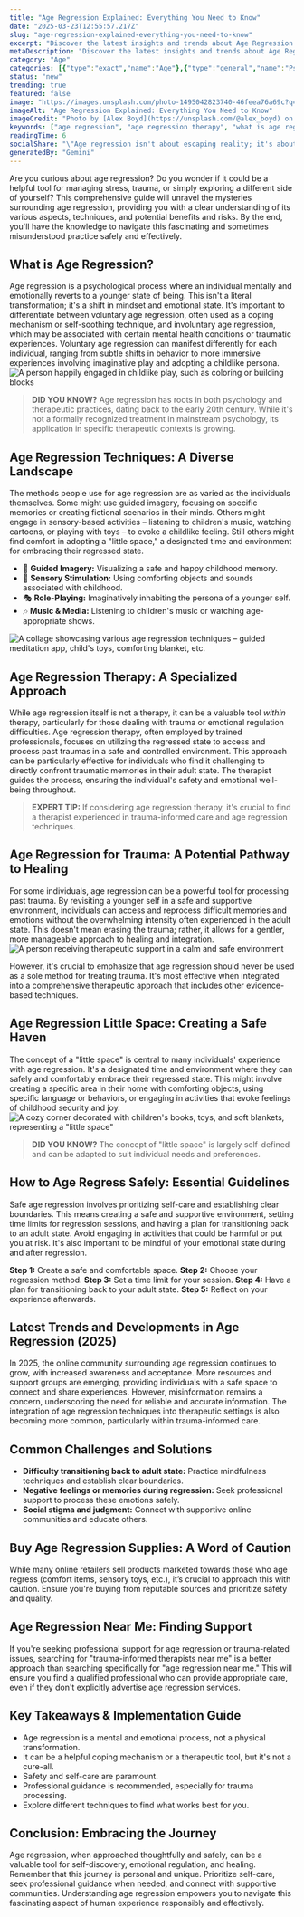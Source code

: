 ```yaml
---
title: "Age Regression Explained: Everything You Need to Know"
date: "2025-03-23T12:55:57.217Z"
slug: "age-regression-explained-everything-you-need-to-know"
excerpt: "Discover the latest insights and trends about Age Regression. This comprehensive guide covers everything you need to know about Age Regression in 2025."
metaDescription: "Discover the latest insights and trends about Age Regression. This comprehensive guide covers everything you need to know about Age Regression in 2025."
category: "Age"
categories: [{"type":"exact","name":"Age"},{"type":"general","name":"Psychology"},{"type":"medium","name":"Developmental Psychology"},{"type":"specific","name":"Trauma Therapy"},{"type":"niche","name":"Attachment Theory"}]
status: "new"
trending: true
featured: false
image: "https://images.unsplash.com/photo-1495042823740-46feea76a69c?q=85&w=1200&fit=max&fm=webp&auto=compress"
imageAlt: "Age Regression Explained: Everything You Need to Know"
imageCredit: "Photo by [Alex Boyd](https://unsplash.com/@alex_boyd) on Unsplash"
keywords: ["age regression", "age regression therapy", "what is age regression", "age regression techniques", "age regression for trauma", "age regression resources", "how to age regress safely", "age regression little space", "buy age regression supplies", "age regression near me"]
readingTime: 6
socialShare: "\"Age regression isn't about escaping reality; it's about accessing a different perspective on it – a powerful tool for self-understanding and healing.\""
generatedBy: "Gemini"
---
```




Are you curious about age regression?  Do you wonder if it could be a helpful tool for managing stress, trauma, or simply exploring a different side of yourself?  This comprehensive guide will unravel the mysteries surrounding age regression, providing you with a clear understanding of its various aspects, techniques, and potential benefits and risks.  By the end, you'll have the knowledge to navigate this fascinating and sometimes misunderstood practice safely and effectively.

## What is Age Regression?

Age regression is a psychological process where an individual mentally and emotionally reverts to a younger state of being.  This isn't a literal transformation; it's a shift in mindset and emotional state.  It's important to differentiate between voluntary age regression, often used as a coping mechanism or self-soothing technique, and involuntary age regression, which may be associated with certain mental health conditions or traumatic experiences.  Voluntary age regression can manifest differently for each individual, ranging from subtle shifts in behavior to more immersive experiences involving imaginative play and adopting a childlike persona.  ![A person happily engaged in childlike play, such as coloring or building blocks](https://images.unsplash.com/photo-1534768654272-e97681c3a2c7?q=85&w=1200&fit=max&fm=webp&auto=compress)

> **DID YOU KNOW?**  Age regression has roots in both psychology and therapeutic practices, dating back to the early 20th century. While it's not a formally recognized treatment in mainstream psychology, its application in specific therapeutic contexts is growing.

## Age Regression Techniques: A Diverse Landscape

The methods people use for age regression are as varied as the individuals themselves.  Some might use guided imagery, focusing on specific memories or creating fictional scenarios in their minds. Others might engage in sensory-based activities – listening to children's music, watching cartoons, or playing with toys – to evoke a childlike feeling.  Still others might find comfort in adopting a "little space," a designated time and environment for embracing their regressed state.

* 🔑 **Guided Imagery:** Visualizing a safe and happy childhood memory.
* 🧸 **Sensory Stimulation:** Using comforting objects and sounds associated with childhood.
* 🎭 **Role-Playing:**  Imaginatively inhabiting the persona of a younger self.
* 🎶 **Music & Media:** Listening to children's music or watching age-appropriate shows.

![A collage showcasing various age regression techniques – guided meditation app, child's toys, comforting blanket, etc.](https://images.unsplash.com/photo-1526635090919-b5d79657c5a3?q=85&w=1200&fit=max&fm=webp&auto=compress)

## Age Regression Therapy: A Specialized Approach

While age regression itself is not a therapy, it can be a valuable tool *within* therapy, particularly for those dealing with trauma or emotional regulation difficulties.  Age regression therapy, often employed by trained professionals, focuses on utilizing the regressed state to access and process past traumas in a safe and controlled environment.  This approach can be particularly effective for individuals who find it challenging to directly confront traumatic memories in their adult state.  The therapist guides the process, ensuring the individual's safety and emotional well-being throughout.

> **EXPERT TIP:** If considering age regression therapy, it's crucial to find a therapist experienced in trauma-informed care and age regression techniques.

## Age Regression for Trauma: A Potential Pathway to Healing

For some individuals, age regression can be a powerful tool for processing past trauma. By revisiting a younger self in a safe and supportive environment, individuals can access and reprocess difficult memories and emotions without the overwhelming intensity often experienced in the adult state.  This doesn't mean erasing the trauma; rather, it allows for a gentler, more manageable approach to healing and integration.  ![A person receiving therapeutic support in a calm and safe environment](https://images.unsplash.com/photo-1495042823740-46feea76a69c?q=85&w=1200&fit=max&fm=webp&auto=compress)

However, it's crucial to emphasize that age regression should never be used as a sole method for treating trauma.  It's most effective when integrated into a comprehensive therapeutic approach that includes other evidence-based techniques.

## Age Regression Little Space: Creating a Safe Haven

The concept of a "little space" is central to many individuals' experience with age regression.  It's a designated time and environment where they can safely and comfortably embrace their regressed state.  This might involve creating a specific area in their home with comforting objects, using specific language or behaviors, or engaging in activities that evoke feelings of childhood security and joy.  ![A cozy corner decorated with children's books, toys, and soft blankets, representing a "little space"](https://images.unsplash.com/photo-1602152563796-29267eb24c0f?q=85&w=1200&fit=max&fm=webp&auto=compress)

> **DID YOU KNOW?** The concept of "little space" is largely self-defined and can be adapted to suit individual needs and preferences.

## How to Age Regress Safely: Essential Guidelines

Safe age regression involves prioritizing self-care and establishing clear boundaries.  This means creating a safe and supportive environment, setting time limits for regression sessions, and having a plan for transitioning back to an adult state.  Avoid engaging in activities that could be harmful or put you at risk.  It's also important to be mindful of your emotional state during and after regression.

**Step 1:** Create a safe and comfortable space.
**Step 2:** Choose your regression method.
**Step 3:** Set a time limit for your session.
**Step 4:** Have a plan for transitioning back to your adult state.
**Step 5:** Reflect on your experience afterwards.

## Latest Trends and Developments in Age Regression (2025)

In 2025, the online community surrounding age regression continues to grow, with increased awareness and acceptance.  More resources and support groups are emerging, providing individuals with a safe space to connect and share experiences.  However, misinformation remains a concern, underscoring the need for reliable and accurate information.  The integration of age regression techniques into therapeutic settings is also becoming more common, particularly within trauma-informed care.

## Common Challenges and Solutions

* **Difficulty transitioning back to adult state:** Practice mindfulness techniques and establish clear boundaries.
* **Negative feelings or memories during regression:** Seek professional support to process these emotions safely.
* **Social stigma and judgment:** Connect with supportive online communities and educate others.

## Buy Age Regression Supplies: A Word of Caution

While many online retailers sell products marketed towards those who age regress (comfort items, sensory toys, etc.), it’s crucial to approach this with caution.  Ensure you're buying from reputable sources and prioritize safety and quality.

## Age Regression Near Me: Finding Support

If you're seeking professional support for age regression or trauma-related issues, searching for "trauma-informed therapists near me" is a better approach than searching specifically for "age regression near me."  This will ensure you find a qualified professional who can provide appropriate care, even if they don't explicitly advertise age regression services.

## Key Takeaways & Implementation Guide

* Age regression is a mental and emotional process, not a physical transformation.
* It can be a helpful coping mechanism or a therapeutic tool, but it's not a cure-all.
* Safety and self-care are paramount.
* Professional guidance is recommended, especially for trauma processing.
*  Explore different techniques to find what works best for you.

## Conclusion: Embracing the Journey

Age regression, when approached thoughtfully and safely, can be a valuable tool for self-discovery, emotional regulation, and healing.  Remember that this journey is personal and unique.  Prioritize self-care, seek professional guidance when needed, and connect with supportive communities.  Understanding age regression empowers you to navigate this fascinating aspect of human experience responsibly and effectively.

